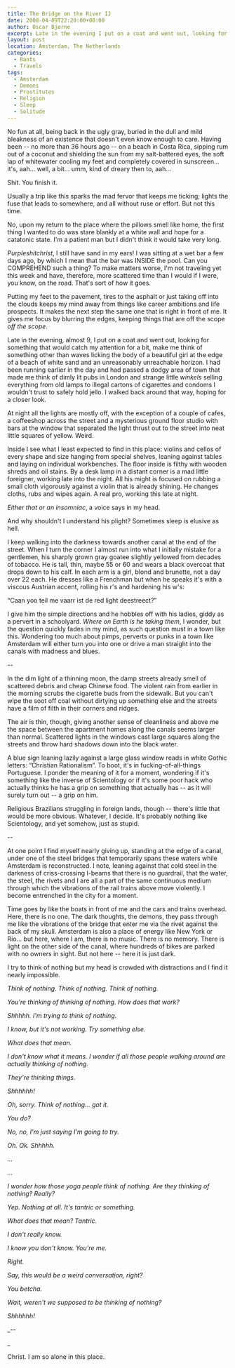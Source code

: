 ```yaml
---
title: The Bridge on the River IJ
date: 2008-04-09T22:20:00+00:00
author: Oscar Bjørne
excerpt: Late in the evening I put on a coat and went out, looking for something that would catch my attention for a bit, make me think of something other than an unreachable horizon.
layout: post
location: Amsterdam, The Netherlands
categories:
  - Rants
  - Travels
tags:
  - Amsterdam
  - Demons
  - Prostitutes
  - Religion
  - Sleep
  - Solitude
---
```

No fun at all, being back in the ugly gray, buried in the dull and mild bleakness of an existence that doesn't even know enough to care. Having been -- no more than 36 hours ago -- on a beach in Costa Rica, sipping rum out of a coconut and shielding the sun from my salt-battered eyes, the soft lap of whitewater cooling my feet and completely covered in sunscreen... it's, aah... well, a bit... umm, kind of dreary then to, aah...

Shit. You finish it.

Usually a trip like this sparks the mad fervor that keeps me ticking; lights the fuse that leads to somewhere, and all without ruse or effort. But not this time.

No, upon my return to the place where the pillows smell like home, the first thing I wanted to do was stare blankly at a white wall and hope for a catatonic state. I'm a patient man but I didn't think it would take very long.

_Purpleshitchrist_, I still have sand in my ears! I was sitting at a wet bar a few days ago, by which I mean that the bar was INSIDE the pool. Can you COMPREHEND such a thing? To make matters worse, I'm not traveling yet this week and have, therefore, more scattered time than I would if I were, you know, on the road. That's sort of how it goes.

Putting my feet to the pavement, tires to the asphalt or just taking off into the clouds keeps my mind away from things like career ambitions and life prospects. It makes the next step the same one that is right in front of me. It gives me focus by blurring the edges, keeping things that are off the scope _off the scope_.

Late in the evening, almost 9, I put on a coat and went out, looking for something that would catch my attention for a bit, make me think of something other than waves licking the body of a beautiful girl at the edge of a beach of white sand and an unreasonably unreachable horizon. I had been running earlier in the day and had passed a dodgy area of town that made me think of dimly lit pubs in London and strange little _winkels_ selling everything from old lamps to illegal cartons of cigarettes and condoms I wouldn't trust to safely hold jello. I walked back around that way, hoping for a closer look.

At night all the lights are mostly off, with the exception of a couple of cafes, a coffeeshop across the street and a mysterious ground floor studio with bars at the window that separated the light thrust out to the street into neat little squares of yellow. Weird.

Inside I see what I least expected to find in this place: violins and cellos of every shape and size hanging from special shelves, leaning against tables and laying on individual workbenches. The floor inside is filthy with wooden shreds and oil stains. By a desk lamp in a distant corner is a mad little foreigner, working late into the night. All his might is focused on rubbing a small cloth vigorously against a violin that is already shining. He changes cloths, rubs and wipes again. A real pro, working this late at night.

_Either that or an insomniac_, a voice says in my head.

And why shouldn't I understand his plight? Sometimes sleep is elusive as hell.

I keep walking into the darkness towards another canal at the end of the street. When I turn the corner I almost run into what I initially mistake for a gentlemen, his sharply grown gray goatee slightly yellowed from decades of tobacco. He is tall, thin, maybe 55 or 60 and wears a black overcoat that drops down to his calf. In each arm is a girl, blond and brunette, not a day over 22 each. He dresses like a Frenchman but when he speaks it's with a viscous Austrian accent, rolling his r's and hardening his w's:

“Caan yoo teil me vaarr ist de red light deestreect?”

I give him the simple directions and he hobbles off with his ladies, giddy as a pervert in a schoolyard. _Where on Earth is he taking them_, I wonder, but the question quickly fades in my mind, as such question must in a town like this. Wondering too much about pimps, perverts or punks in a town like Amsterdam will either turn you into one or drive a man straight into the canals with madness and blues.

--

In the dim light of a thinning moon, the damp streets already smell of scattered debris and cheap Chinese food. The violent rain from earlier in the morning scrubs the cigarette buds from the sidewalk. But you can't wipe the soot off coal without dirtying up something else and the streets have a film of filth in their corners and ridges.

The air is thin, though, giving another sense of cleanliness and above me the space between the apartment homes along the canals seems larger than normal. Scattered lights in the windows cast large squares along the streets and throw hard shadows down into the black water.

A blue sign leaning lazily against a large glass window reads in white Gothic letters: “Christian Rationalism”. To boot, it's in fucking-of-all-things Portuguese. I ponder the meaning of it for a moment, wondering if it's something like the inverse of Scientology or if it's some poor hack who actually thinks he has a grip on something that actually has -- as it will surely turn out -- a grip on him.

Religious Brazilians struggling in foreign lands, though -- there's little that would be more obvious. Whatever, I decide. It's probably nothing like Scientology, and yet somehow, just as stupid.

--

At one point I find myself nearly giving up, standing at the edge of a canal, under one of the steel bridges that temporarily spans these waters while Amsterdam is reconstructed. I note, leaning against that cold steel in the darkness of criss-crossing I-beams that there is no guardrail, that the water, the steel, the rivets and I are all a part of the same continuous medium through which the vibrations of the rail trains above move violently. I become entrenched in the city for a moment.

Time goes by like the boats in front of me and the cars and trains overhead. Here, there is no one. The dark thoughts, the demons, they pass through me like the vibrations of the bridge that enter me via the rivet against the back of my skull. Amsterdam is also a place of energy like New York or Rio... but here, where I am, there is no music. There is no memory. There is light on the other side of the canal, where hundreds of bikes are parked with no owners in sight. But not here -- here it is just dark.

I try to think of nothing but my head is crowded with distractions and I find it nearly impossible.

_Think of nothing. Think of nothing. Think of nothing._

_You're thinking of thinking of nothing. How does that work?_

_Shhhhh. I'm trying to think of nothing._

_I know, but it's not working. Try something else._

_What does that mean._

_I don't know what it means. I wonder if all those people walking around are actually thinking of nothing._

_They're thinking things._

_Shhhhhh!_

_Oh, sorry. Think of nothing... got it._

_You do?_

_No, no, I'm just saying I'm going to try._

_Oh. Ok. Shhhhh._

_..._

_..._

_I wonder how those yoga people think of nothing. Are they thinking of nothing? Really?_

_Yep. Nothing at all. It's tantric or something._

_What does that mean? Tantric._

_I don't really know._

_I know you don't know. You're me._

_Right._

_Say, this would be a weird conversation, right?_

_You betcha._

_Wait, weren't we supposed to be thinking of nothing?_

_Shhhhhh!_

_--
  
_ 

Christ. I am so alone in this place.